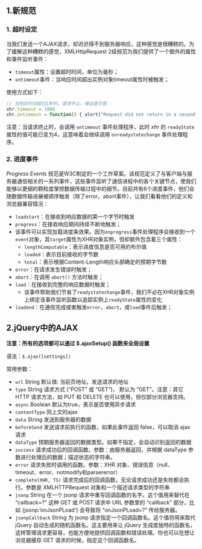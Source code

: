 ## 1.新规范

### 1. 超时设定

当我们发送一个AJAX请求，却迟迟得不到服务器响应，这种感觉是很糟糕的。为了缓解这种糟糕的感觉，XMLHttpRequest 2级规范为我们提供了一个额外的属性和事件监听事件：

- `timeout`属性：设置超时时间，单位为毫秒；
- `ontimeout`事件：当响应时间超出实例对象timeout属性时被触发；

使用方式如下：

```js
// 当响应时间超过1秒时，请求中止，弹出提示框
xhr.timeout = 1000
xhr.ontimeout = function() { alert("Request did not return in a second.") }
```

注意：当请求终止时，会调用 `ontimeout` 事件处理程序，此时 *xhr* 的 `readyState` 属性的值可能已变为4，这意味着会继续调用 `onreadystatechange` 事件处理程序。

### 2. 进度事件

*Progress Events* 规范是W3C制定的一个工作草案。该规范定义了与客户端与服务器通信相关的一系列事件，这些事件监听了通信进程中的各个关键节点，使我们能够以更细的颗粒度掌控数据传输过程中的细节。目前共有6个进度事件，他们会随数据传输进展被顺序触发（除了error，abort事件），让我们看看他们的定义和浏览器兼容情况：

- `loadstart`：在接收到响应数据的第一个字节时触发
- `progress`：在接收响应期间持续不断地触发；
- 该事件可以实现加载进度条效果。因为`onprogress`事件处理程序会接收到一个`event`对象，其`target`属性为XHR对象实例，但却额外包含着三个属性：
  - `lengthComputable`：表示进度信息是否可用的布尔值
  - `loaded`：表示目前接收的字节数
  - `total`：表示根据Content-Length响应头部确定的预期字节数
- `error`：在请求发生错误时触发；
- `abort`：在调用 `abort()` 方法时触发；
- `load`：在接收到完整的响应数据时触发；
  - 该事件帮助我们节省了`readystatechange`事件，我们不必在XHR对象实例上绑定该事件监听函数以追踪实例上`readyState`属性的变化
- `loadend`：在通信完成或者触发`error`，`abort`，或`load`事件后触发；

## 2.jQuery中的AJAX

**注意：所有的选项都可以通过 $.ajaxSetup() 函数来全局设置**

语法：`$.ajax([settings])`

常用参数：

- `url` String 默认值: 当前页地址。发送请求的地址
- `type` String 请求方式 (“POST” 或 “GET”)， 默认为 “GET”。注意：其它 HTTP 请求方法，如 PUT 和 DELETE 也可以使用，但仅部分浏览器支持。
- `async` Boolean 默认为true，表示是否使用异步请求
- `contentType` 同上文的ajax
- `data` String 发送到服务器的数据
- `beforeSend` 发送请求前执行的函数，如果此事件返回 false，可以取消 ajax 请求
- `dataType` 预期服务器返回的数据类型。如果不指定，会自动识别返回的数据
- `success` 请求成功后的回调函数。参数：由服务器返回，并根据 dataType 参数进行处理后的数据；描述状态的字符串。
- `error` 请求失败时调用的函数。参数：XHR 对象、错误信息（null、timeout、error、notmodify和parsererror）
- `complete(XHR, TS)` 请求完成后的回调函数，无论请求成功还是失败都会执行。参数是 XMLHTTPRequest 对象和一个描述请求类型的字符串
- `jsonp` String 在一个 jsonp 请求中重写回调函数的名字。这个值用来替代在 “callback=?” 这种 GET 或 POST 请求中 URL 参数里的 “callback” 部分，比如 {jsonp:’onJsonPLoad’} 会导致将 “onJsonPLoad=?” 传给服务器。
- `jsonpCallback` String 为 jsonp 请求指定一个回调函数名。这个值将用来取代 jQuery 自动生成的随机函数名。这主要用来让 jQuery 生成度独特的函数名，这样管理请求更容易，也能方便地提供回调函数和错误处理。你也可以在想让浏览器缓存 GET 请求的时候，指定这个回调函数名。